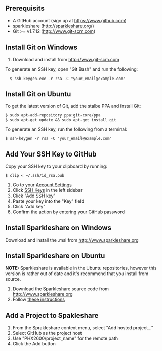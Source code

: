 ## Prerequisits

  * A GitHub account (sign up at https://www.github.com)
  * sparkleshare (http://sparkleshare.org/)
  * Git >= v1.7.12 (http://www.git-scm.com)


## Install Git on Windows

  1. Download and install from http://www.git-scm.com

To generate an SSH key, open "Git Bash" and run the following:

      $ ssh-keygen.exe -r rsa -C "your_email@example.com"


## Install Git on Ubuntu

To get the latest version of Git, add the stalbe PPA and install Git:

    $ sudo apt-add-repository ppa:git-core/ppa
    $ sudo apt-get update && sudo apt-get install git
    
To generate an SSH key, run the following from a terminal:

    $ ssh-keygen -r rsa -C "your_email@example.com"


## Add Your SSH Key to GitHub

Copy your SSH key to your clipboard by running:

    $ clip < ~/.ssh/id_rsa.pub

  1. Go to your [Account Settings](https://github.com/settings)
  2. Click [SSH Keys](https://github.com/settings) in the left sidebar
  3. Click "Add SSH key"
  4. Paste your key into the "Key" field
  5. Click "Add key"
  6. Confirm the action by entering your GitHub password


## Install Sparkleshare on Windows

Download and install the .msi from http://www.sparkleshare.org


## Install Sparkleshare on Ubuntu

**NOTE:** Sparkleshare is available in the Ubuntu repositories, however this
version is rather out of date and it's recommend that you install from source.

  1. Download the Sparkleshare source code from http://www.sparkleshare.org
  2. Follow [these instructions](https://github.com/hbons/SparkleShare/blob/master/SparkleShare/Linux/README.md)


## Add a Project to Spakleshare

  1. From the Sprakleshare context menu, select "Add hosted project..."
  2. Select GitHub as the project host
  3. Use "PHX2600/project_name" for the remote path
  4. Click the Add button